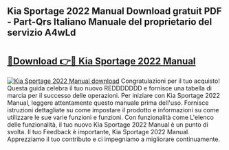 ## Kia Sportage 2022 Manual Download gratuit PDF - Part-Qrs Italiano Manuale del proprietario del servizio A4wLd

# <h2><a href="http://dfbb6z.blite.top/?on=Kia+Sportage+2022+Manual">🔗Download 👉🔴 Kia Sportage 2022 Manual</a></h2>

[![Kia Sportage 2022 Manual download](https://i.imgur.com/lujVjoI.png)](http://dfbb6z.blite.top/?on=Kia+Sportage+2022+Manual)
Congratulazioni per il tuo acquisto! Questa guida celebra il tuo nuovo REDDDDDDD e fornisce una tabella di marcia per il successo delle operazioni. Per iniziare con Kia Sportage 2022 Manual, leggere attentamente questo manuale prima dell'uso. Fornisce istruzioni dettagliate su come impostare il prodotto e informazioni su come utilizzare le sue varie funzioni e funzioni. Con funzionalità come L'elenco delle funzionalità, il tuo nuovo Kia Sportage 2022 Manual è un punto di svolta. Il tuo Feedback è importante, Kia Sportage 2022 Manual. Apprezziamo il tuo contributo e ci impegniamo a migliorare continuamente.

